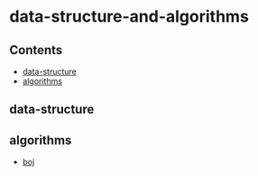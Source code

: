 # data-structure-and-algorithms

## Contents

- [data-structure](#data-structure)
- [algorithms](#algorithms)

## data-structure

## algorithms

- [boj](./algorithms/boj/README.md)
